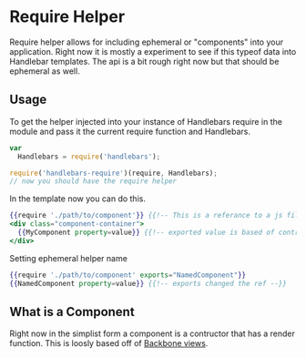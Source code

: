 Require Helper
==============
Require helper allows for including ephemeral or "components" into your application. Right now it is mostly a experiment to see if this typeof data into Handlebar templates. The api is a bit rough right now but that should be ephemeral as well.

Usage
--------------

To get the helper injected into your instance of Handlebars require in the module and pass it the current require function and Handlebars.

```javascript
var 
  Handlebars = require('handlebars');

require('handlebars-require')(require, Handlebars); 
// now you should have the require helper
```

In the template now you can do this.

```handlebars
{{require './path/to/component'}} {{!-- This is a referance to a js file --}}
<div class="component-container">
  {{MyComponent property=value}} {{!-- exported value is based of contructor.name --}}
</div>
```

Setting ephemeral helper name

```handlebars
{{require './path/to/component' exports="NamedComponent"}}
{{NamedComponent property=value}} {{!-- exports changed the ref --}}
```

What is a Component
---------------------
Right now in the simplist form a component is a contructor that has a render function. This is loosly based off of [Backbone views](http://backbonejs.org/#View).
